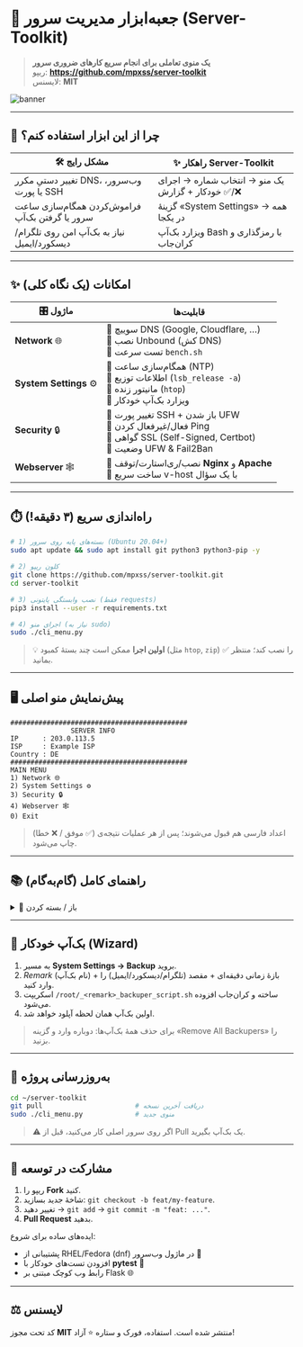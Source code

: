 # 🚀 جعبه‌‌ابزار مدیریت سرور (Server-Toolkit)

> **یک منوی تعاملی برای انجام سریع کارهای ضروری سرور**  
> ریپو: **https://github.com/mpxss/server-toolkit**  
> لایسنس: **MIT**

![banner](https://raw.githubusercontent.com/mpxss/server-toolkit/main/docs/assets/banner.png)

---

## 🧐 چرا از این ابزار استفاده کنم؟

| 🛠️ مشکل رایج | ✨ راهکار Server-Toolkit |
|--------------|--------------------------|
| تغییر دستیِ مکرر DNS، وب‌سرور، یا پورت SSH | یک منو → انتخاب شماره → اجرای خودکار + گزارش ✅/❌ |
| فراموش‌کردن همگام‌سازی ساعت سرور یا گرفتن بک‌آپ | گزینهٔ «System Settings» → همه در یکجا |
| نیاز به بک‌آپ امن روی تلگرام/دیسکورد/ایمیل | ویزارد بک‌آپ Bash با رمز‌گذاری و کران‌جاب |

---

## ✨ امکانات (یک نگاه کلی)

| 🎛️ ماژول | قابلیت‌ها |
|----------|-----------|
| **Network** 🌐 | 🔸 سوییچ DNS (Google, Cloudflare, …)<br>🔸 نصب Unbound (کش DNS)<br>🔸 تست سرعت `bench.sh` |
| **System Settings** ⚙️ | 🔸 همگام‌سازی ساعت (NTP)<br>🔸 اطلاعات توزیع (`lsb_release -a`)<br>🔸 مانیتور زنده (`htop`)<br>🔸 ویزارد بک‌آپ خودکار |
| **Security** 🔒 | 🔸 تغییر پورت SSH + باز شدن UFW<br>🔸 فعال/غیرفعال کردن Ping<br>🔸 گواهی SSL (Self-Signed, Certbot)<br>🔸 وضعیت UFW & Fail2Ban |
| **Webserver** 🕸️ | 🔸 نصب/ری‌استارت/توقف **Nginx** و **Apache**<br>🔸 ساخت سریع v-host با یک سؤال |

---

## ⏱️ راه‌اندازی سریع (۳ دقیقه!)

```bash
# 1) بسته‌های پایه روی سرور (Ubuntu 20.04+)
sudo apt update && sudo apt install git python3 python3-pip -y

# 2) کلون ریپو
git clone https://github.com/mpxss/server-toolkit.git
cd server-toolkit

# 3) نصب وابستگی پایتونی (فقط requests)
pip3 install --user -r requirements.txt

# 4) اجرای منو (نیاز به sudo)
sudo ./cli_menu.py
```

> 💡 **اولین اجرا** ممکن است چند بستهٔ کمبود (مثل `htop`, `zip`) را نصب کند؛ منتظر ✅ بمانید.

---

## 🖥️ پیش‌‌نمایش منو اصلی

```text
############################################
               SERVER INFO
IP      : 203.0.113.5
ISP     : Example ISP
Country : DE
############################################
MAIN MENU
1) Network 🌐
2) System Settings ⚙️
3) Security 🔒
4) Webserver 🕸️
0) Exit
```

> اعداد فارسی هم قبول می‌شوند؛ پس از هر عملیات نتیجه‌ی (✅ موفق / ❌ خطا) چاپ می‌شود.

---

## 📚 راهنمای کامل (گام‌به‌گام)

<details>
<summary>👀 باز / بسته کردن</summary>

### ۱) Network 🌐
| # | شرح |
|---|-----|
| 1 | **DNS** → چهار سرویس؛ با انتخاب، `resolv.conf` قفل می‌شود. |
| 2 | **Unbound** → نصب، کانفیگ، تست و ری‌لود خودکار. |
| 3 | **Speed-Test** → اجرای `wget -qO- bench.sh | bash`. |

### ۲) System Settings ⚙️
| # | شرح |
|---|-----|
| 1 | همگام‌سازی NTP + `ntpdate`. |
| 2 | اطلاعات توزیع لینوکس. |
| 3 | اجرای `htop` (اگر نبود نصب می‌کند). |
| 4 | ویزارد بک‌آپ؛ در انتها کران‌جاب می‌سازد. |

### ۳) Security 🔒
| # | شرح |
|---|-----|
| 1 | تغییر پورت SSH + بازشدن پورت جدید در UFW. |
| 2 | فعال/غیرفعال‌کردن Ping. |
| 3 | ساخت گواهی Self-Signed یا گرفتن Let’s Encrypt. |
| 4 | نمایش UFW و Fail2Ban. |

### ۴) Webserver 🕸️
| # | شرح |
|---|-----|
| 1–4 | نصب/وضعیت/ری‌استارت/توقف **Nginx**. |
| 5–8 | همان موارد برای **Apache**. |
| 9 | ساخت v-host در Nginx (sites-available). |
| 10 | ساخت v-host در Apache (a2ensite). |

</details>

---

## 💾 بک‌آپ خودکار (Wizard)

1. به مسیر **System Settings → Backup** بروید.  
2. *Remark* (نام بک‌آپ) + بازهٔ زمانی دقیقه‌ای + مقصد (تلگرام/دیسکورد/ایمیل) را وارد کنید.  
3. اسکریپت `/root/_<remark>_backuper_script.sh` ساخته و کران‌جاب افزوده می‌شود.  
4. اولین بک‌آپ همان لحظه آپلود خواهد شد.

> برای حذف همهٔ بک‌آپ‌ها: دوباره وارد و گزینه «Remove All Backupers» را بزنید.

---

## 🔄 به‌روزرسانی پروژه

```bash
cd ~/server-toolkit
git pull                       # دریافت آخرین نسخه
sudo ./cli_menu.py             # منوی جدید
```

> ⚠️ اگر روی سرور اصلی کار می‌کنید، قبل از Pull یک بک‌آپ بگیرید.

---

## 🤝 مشارکت در توسعه

1. ریپو را **Fork** کنید.  
2. شاخهٔ جدید بسازید: `git checkout -b feat/my-feature`.  
3. تغییر دهید → `git add` → `git commit -m "feat: ..."`.  
4. **Pull Request** بدهید.

ایده‌های ساده برای شروع:
* پشتیبانی از RHEL/Fedora (dnf) در ماژول وب‌سرور 🔧
* افزودن تست‌های خودکار با **pytest** 🧪
* رابط وب کوچک مبتنی بر Flask 🌐

---

## ⚖️ لایسنس

کد تحت مجوز **MIT** منتشر شده است. استفاده، فورک و ستاره ⭐ آزاد!
